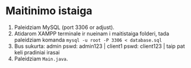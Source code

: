 # Maitinimo istaiga
1. Paleidziam MySQL (port 3306 or adjust).
2. Atidarom XAMPP terminale ir nueinam i maitistaiga folderi, tada paleidziam komanda `mysql -u root -P 3306 < database.sql`
3. Bus sukurta: admin pswd: admin123 | client1 pswd: client123 | taip pat keli pradiniai irasai
4. Paleidziam `Main.java`.

